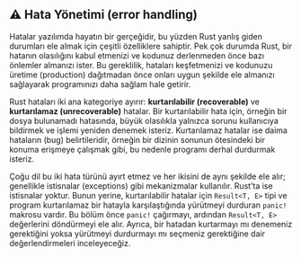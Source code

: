 ## ⚠️ Hata Yönetimi (error handling)

Hatalar yazılımda hayatın bir gerçeğidir, bu yüzden Rust yanlış giden durumları ele almak için çeşitli özelliklere sahiptir. Pek çok durumda Rust, bir hatanın olasılığını kabul etmenizi ve kodunuz derlenmeden önce bazı önlemler almanızı ister. Bu gereklilik, hataları keşfetmenizi ve kodunuzu üretime (production) dağıtmadan önce onları uygun şekilde ele almanızı sağlayarak programınızı daha sağlam hale getirir.

Rust hataları iki ana kategoriye ayırır: **kurtarılabilir (recoverable)** ve **kurtarılamaz (unrecoverable)** hatalar. Bir kurtarılabilir hata için, örneğin bir dosya bulunamadı hatasında, büyük olasılıkla yalnızca sorunu kullanıcıya bildirmek ve işlemi yeniden denemek isteriz. Kurtarılamaz hatalar ise daima hataların (bug) belirtileridir, örneğin bir dizinin sonunun ötesindeki bir konuma erişmeye çalışmak gibi, bu nedenle programı derhal durdurmak isteriz.

Çoğu dil bu iki hata türünü ayırt etmez ve her ikisini de aynı şekilde ele alır; genellikle istisnalar (exceptions) gibi mekanizmalar kullanılır. Rust’ta ise istisnalar yoktur. Bunun yerine, kurtarılabilir hatalar için `Result<T, E>` tipi ve program kurtarılamaz bir hatayla karşılaştığında yürütmeyi durduran `panic!` makrosu vardır. Bu bölüm önce `panic!` çağırmayı, ardından `Result<T, E>` değerlerini döndürmeyi ele alır. Ayrıca, bir hatadan kurtarmayı mı denemeniz gerektiğini yoksa yürütmeyi durdurmayı mı seçmeniz gerektiğine dair değerlendirmeleri inceleyeceğiz.

